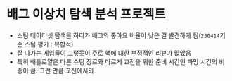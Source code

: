# 배그 이상치 탐색 분석 프로젝트
- 스팀 데이터셋 탐색을 하다가 배그의 좋아요 비율이 낮은 걸 발견하게 됨(`230414`기준 스팀 평가 : 복합적)
- 잘 나가는 게임들이 그렇듯이 주로 핵에 대한 부정적인 리뷰가 많았음
- 특히 배틀로얄은 다른 슈팅 장르와 다르게 교전을 위한 준비 시간인 파밍 시간의 비중이 큼. 그런 만큼 교전에서의